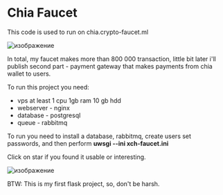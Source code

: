 # Chia Faucet
This code is used to run on chia.crypto-faucet.ml

![изображение](https://user-images.githubusercontent.com/82159969/172866208-6303fa02-aa40-4d61-b19c-9b0e5c56dacb.png)


In total, my faucet makes more than 800 000 transaction, little bit later i'll publish second part - payment gateway that makes payments from chia wallet to users.

To run this project you need:
- vps at least 1 cpu 1gb ram 10 gb hdd
- webserver - nginx
- database - postgresql
- queue - rabbitmq


To run you need to install a database, rabbitmq, create users set passwords, and then perform **uwsgi --ini xch-faucet.ini**





Click on star if you found it usable or interesting.

![изображение](https://user-images.githubusercontent.com/82159969/172861331-183bd154-804a-4213-9455-1569b43a4d05.png)


BTW:
This is my first flask project, so, don't be harsh.
